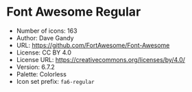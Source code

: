 # Font Awesome Regular

- Number of icons: 163
- Author: Dave Gandy
- URL: https://github.com/FortAwesome/Font-Awesome
- License: CC BY 4.0
- License URL: https://creativecommons.org/licenses/by/4.0/
- Version: 6.7.2
- Palette: Colorless
- Icon set prefix: `fa6-regular`
